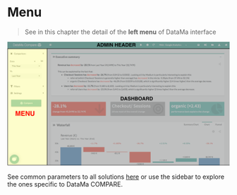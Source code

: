 # Menu

> See in this chapter the detail of the **left menu** of DataMa interface

![menu](images/compare_home_menu.png)

See common parameters to all solutions [here](general/menu/definitions.md) or use the sidebar to explore the ones specific to DataMa COMPARE.
